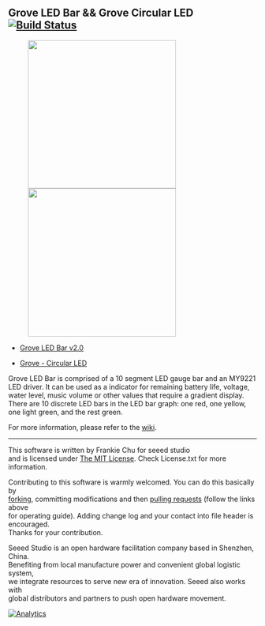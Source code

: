 Grove LED Bar && Grove  Circular LED  [![Build Status](https://travis-ci.com/Seeed-Studio/Grove_LED_Bar.svg?branch=master)](https://travis-ci.com/Seeed-Studio/Grove_LED_Bar)
-------------------------------------------------------------

<figure class="half">
    <img src="https://github.com/Seeed-Studio/Grove_LED_Bar/blob/master/Grove_LED_Bar.gif?raw=true" width="300"/>
  <img src="https://www.seeedstudio.com/media/catalog/product/cache/ef3164306500b1080e8560b2e8b5cc0f/h/t/httpsstatics3.seeedstudio.comimagesproductgrove20circular20led.jpg" width="300"/>
</figure>



- [Grove LED Bar v2.0](https://www.seeedstudio.com/Grove-LED-Bar-v2.0-p-2474.html)

- [Grove - Circular LED](https://www.seeedstudio.com/Grove-Circular-LED-p-1353.html)


Grove LED Bar is comprised of a 10 segment LED gauge bar and an MY9221 LED driver.
It can be used as a indicator for remaining battery life, voltage, water level, music volume or other values that require a gradient display.
There are 10 discrete LED bars in the LED bar graph: one red, one yellow, one light green, and the rest green.


For more information, please refer to the [wiki](http://wiki.seeedstudio.com/Grove-LED_Bar/).


----

This software is written by Frankie Chu for seeed studio<br>
and is licensed under [The MIT License](http://opensource.org/licenses/mit-license.php). Check License.txt for more information.<br>

Contributing to this software is warmly welcomed. You can do this basically by<br>
[forking](https://help.github.com/articles/fork-a-repo), committing modifications and then [pulling requests](https://help.github.com/articles/using-pull-requests) (follow the links above<br>
for operating guide). Adding change log and your contact into file header is encouraged.<br>
Thanks for your contribution.

Seeed Studio is an open hardware facilitation company based in Shenzhen, China. <br>
Benefiting from local manufacture power and convenient global logistic system, <br>
we integrate resources to serve new era of innovation. Seeed also works with <br>
global distributors and partners to push open hardware movement.<br>


[![Analytics](https://ga-beacon.appspot.com/UA-46589105-3/Grove_LED_Bar)](https://github.com/igrigorik/ga-beacon)

